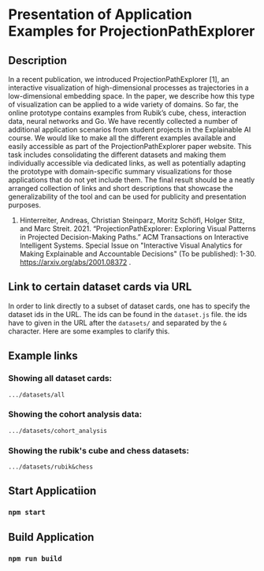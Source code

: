 # Presentation of Application Examples for ProjectionPathExplorer

## Description
In a recent publication, we introduced ProjectionPathExplorer [1], an interactive visualization of high-dimensional processes as trajectories in a low-dimensional embedding space. In the paper, we describe how this type of visualization can be applied to a wide variety of domains. So far, the online prototype contains examples from Rubik’s cube, chess, interaction data, neural networks and Go. We have recently collected a number of additional application scenarios from student projects in the Explainable AI course. We would like to make all the different examples available and easily accessible as part of the ProjectionPathExplorer paper website. This task includes consolidating the different datasets and making them individually accessible via dedicated links, as well as potentially adapting the prototype with domain-specific summary visualizations for those applications that do not yet include them. The final result should be a neatly arranged collection of links and short descriptions that showcase the generalizability of the tool and can be used for publicity and presentation purposes.

1. Hinterreiter, Andreas, Christian Steinparz, Moritz Schöfl, Holger Stitz, and Marc Streit. 2021. “ProjectionPathExplorer: Exploring Visual Patterns in Projected Decision-Making Paths.” ACM Transactions on Interactive Intelligent Systems. Special Issue on "Interactive Visual Analytics for Making Explainable and Accountable Decisions" (To be published): 1-30. https://arxiv.org/abs/2001.08372 .

## Link to certain dataset cards via URL
In order to link directly to a subset of dataset cards, one has to specify the dataset ids in the URL. The ids can be found in the `dataset.js` file.
the ids have to given in the URL after the `datasets/` and separated by the `&` character.
Here are some examples to clarify this.

## Example links

### Showing all dataset cards:
`.../datasets/all`

### Showing the cohort analysis data:
`.../datasets/cohort_analysis`

### Showing the rubik's cube and chess datasets:
`.../datasets/rubik&chess`

## Start Applicatiion

### `npm start`

## Build Application

### `npm run build`